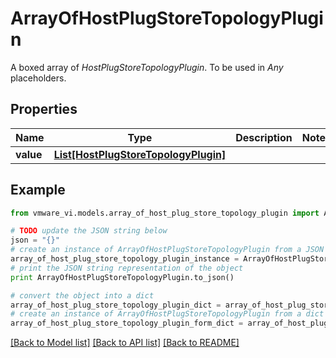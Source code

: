 # ArrayOfHostPlugStoreTopologyPlugin

A boxed array of *HostPlugStoreTopologyPlugin*. To be used in *Any* placeholders. 

## Properties
Name | Type | Description | Notes
------------ | ------------- | ------------- | -------------
**value** | [**List[HostPlugStoreTopologyPlugin]**](HostPlugStoreTopologyPlugin.md) |  | 

## Example

```python
from vmware_vi.models.array_of_host_plug_store_topology_plugin import ArrayOfHostPlugStoreTopologyPlugin

# TODO update the JSON string below
json = "{}"
# create an instance of ArrayOfHostPlugStoreTopologyPlugin from a JSON string
array_of_host_plug_store_topology_plugin_instance = ArrayOfHostPlugStoreTopologyPlugin.from_json(json)
# print the JSON string representation of the object
print ArrayOfHostPlugStoreTopologyPlugin.to_json()

# convert the object into a dict
array_of_host_plug_store_topology_plugin_dict = array_of_host_plug_store_topology_plugin_instance.to_dict()
# create an instance of ArrayOfHostPlugStoreTopologyPlugin from a dict
array_of_host_plug_store_topology_plugin_form_dict = array_of_host_plug_store_topology_plugin.from_dict(array_of_host_plug_store_topology_plugin_dict)
```
[[Back to Model list]](../README.md#documentation-for-models) [[Back to API list]](../README.md#documentation-for-api-endpoints) [[Back to README]](../README.md)


